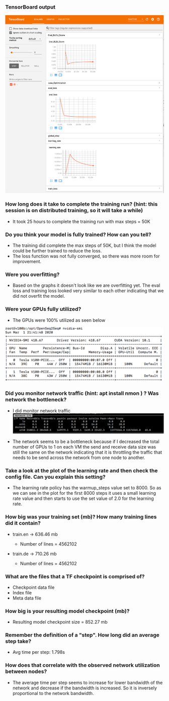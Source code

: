 ### TensorBoard output

![TensorBoard Output](https://github.com/pviswana/W251/blob/master/homeworks/hw09/TensorBoardOutput.png)


### How long does it take to complete the training run? (hint: this session is on distributed training, so it will take a while)
* It took 25 hours to complete the training run with max steps = 50K

### Do you think your model is fully trained? How can you tell?
* The training did complete the max steps of 50K, but I think the model could be further trained to reduce the loss. 
* The loss function was not fully converged, so there was more room for improvement.

### Were you overfitting?
* Based on the graphs it doesn't look like we are overfitting yet. The eval loss and training loss looked very similar to each other indicating that we did not overfit the model.

### Were your GPUs fully utilized?
* The GPUs were 100% utilized as seen below

![GPU Utilization](https://github.com/pviswana/W251/blob/master/homeworks/hw09/GPUUsage.png)

### Did you monitor network traffic (hint: apt install nmon ) ? Was network the bottleneck?
* I did monitor network traffic
![Network monitoring](https://github.com/pviswana/W251/blob/master/homeworks/hw09/NetworkMonitoring.png)

* The network seems to be a bottleneck because if I decreased the total number of GPUs to 1 on each VM the send and receive data size was still the same on the network indicating that it is throttling the traffic that needs to be send across the network from one node to another.

### Take a look at the plot of the learning rate and then check the config file. Can you explain this setting?
* The learning rate policy has the warmup_steps value set to 8000. So as we can see in the plot for the first 8000 steps it uses a small learning rate value and then starts to use the set value of 2.0 for the learning rate.

### How big was your training set (mb)? How many training lines did it contain?
* train.en -> 636.46 mb
  * Number of lines = 4562102

* train.de -> 710.26 mb
  * Number of lines = 4562102

### What are the files that a TF checkpoint is comprised of?
* Checkpoint data file
* Index file
* Meta data file

### How big is your resulting model checkpoint (mb)?
* Resulting model checkpoint size = 852.27 mb

### Remember the definition of a "step". How long did an average step take?
* Avg time per step: 1.798s

### How does that correlate with the observed network utilization between nodes?
* The average time per step seems to increase for lower bandwidth of the network and decrease if the bandwidth is increased. So it is inversely proportional to the network bandwidth. 
